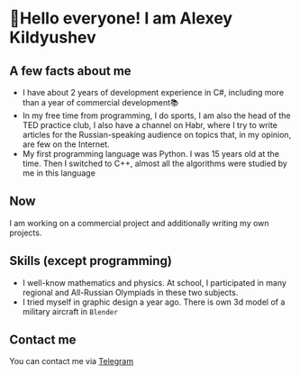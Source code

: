# 👋Hello everyone! I am Alexey Kildyushev
## A few facts about me 
- I have about 2 years of development experience in C#, including more than a year of commercial development📚
- In my free time from programming, I do sports, I am also the head of the TED practice club, I also have a channel on Habr, where I try to write articles for the Russian-speaking audience on topics that, in my opinion, are few on the Internet.
- My first programming language was Python. I was 15 years old at the time. Then I switched to C++, almost all the algorithms were studied by me in this language
## Now
I am working on a commercial project and additionally writing my own projects.
## Skills (except programming)
- I well-know mathematics and physics. At school, I participated in many regional and All-Russian Olympiads in these two subjects.
- I tried myself in graphic design a year ago. There is own 3d model of a military aircraft in `Blender` 
## Contact me
You can contact me via [Telegram](https://t.me/AlexeyKildyushev)
